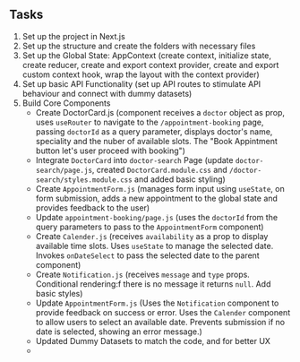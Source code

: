 ## Tasks

1. Set up the project in Next.js
2. Set up the structure and create the folders with necessary files
3. Set up the Global State: AppContext (create context, initialize state, create reducer, create and export context provider, create and export custom context hook, wrap the layout with the context provider)
4. Set up basic API Functionality (set up API routes to stimulate API behaviour and connect with dummy datasets)
5. Build Core Components
   - Create DoctorCard.js (component receives a `doctor` object as prop, uses `useRouter` to navigate to the `/appointment-booking` page, passing `doctorId` as a query parameter, displays doctor's name, speciality and the nuber of available slots. The "Book Appintment button let's user proceed with booking")
   - Integrate `DoctorCard` into `doctor-search` Page (update `doctor-search/page.js`, created `DoctorCard.module.css` and `/doctor-search/styles.module.css` and added basic styling)
   - Create `AppointmentForm.js` (manages form input using `useState`, on form submission, adds a new appointment to the global state and provides feedback to the user)
   - Update `appointment-booking/page.js` (uses the `doctorId` from the query parameters to pass to the `AppointmentForm` component)
   - Create `Calender.js` (receives `availability` as a prop to display available time slots. Uses `useState` to manage the selected date. Invokes `onDateSelect` to pass the selected date to the parent component)
   - Create `Notification.js` (receives `message` and `type` props. Conditional rendering:f there is no message it returns `null`. Add basic styles)
   - Update `AppointmentForm.js` (Uses the `Notification` component to provide feedback on success or error. Uses the `Calender` component to allow users to select an available date. Prevents submission if no date is selected, showing an error message.)
   - Updated Dummy Datasets to match the code, and for better UX
   -
